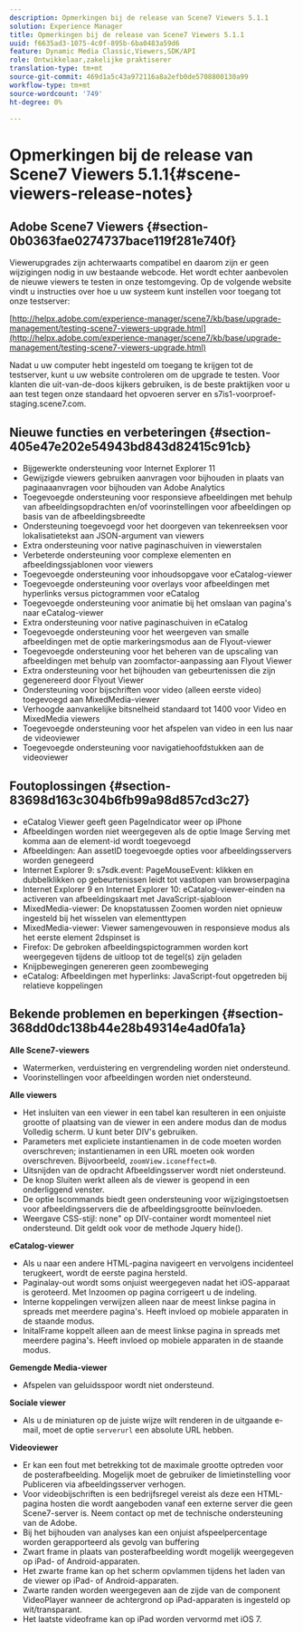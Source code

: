 ```yaml
---
description: Opmerkingen bij de release van Scene7 Viewers 5.1.1
solution: Experience Manager
title: Opmerkingen bij de release van Scene7 Viewers 5.1.1
uuid: f6635ad3-1075-4c0f-895b-6ba0483a59d6
feature: Dynamic Media Classic,Viewers,SDK/API
role: Ontwikkelaar,zakelijke praktiserer
translation-type: tm+mt
source-git-commit: 469d1a5c43a972116a8a2efb0de5708800130a99
workflow-type: tm+mt
source-wordcount: '749'
ht-degree: 0%

---
```



# Opmerkingen bij de release van Scene7 Viewers 5.1.1{#scene-viewers-release-notes}

## Adobe Scene7 Viewers {#section-0b0363fae0274737bace119f281e740f}

Viewerupgrades zijn achterwaarts compatibel en daarom zijn er geen wijzigingen nodig in uw bestaande webcode. Het wordt echter aanbevolen de nieuwe viewers te testen in onze testomgeving. Op de volgende website vindt u instructies over hoe u uw systeem kunt instellen voor toegang tot onze testserver:

[http://helpx.adobe.com/experience-manager/scene7/kb/base/upgrade-management/testing-scene7-viewers-upgrade.html](http://helpx.adobe.com/experience-manager/scene7/kb/base/upgrade-management/testing-scene7-viewers-upgrade.html)

Nadat u uw computer hebt ingesteld om toegang te krijgen tot de testserver, kunt u uw website controleren om de upgrade te testen. Voor klanten die uit-van-de-doos kijkers gebruiken, is de beste praktijken voor u aan test tegen onze standaard het opvoeren server en s7is1-voorproef-staging.scene7.com.

## Nieuwe functies en verbeteringen {#section-405e47e202e54943bd843d82415c91cb}

* Bijgewerkte ondersteuning voor Internet Explorer 11
* Gewijzigde viewers gebruiken aanvragen voor bijhouden in plaats van paginaaanvragen voor bijhouden van Adobe Analytics
* Toegevoegde ondersteuning voor responsieve afbeeldingen met behulp van afbeeldingsopdrachten en/of voorinstellingen voor afbeeldingen op basis van de afbeeldingsbreedte
* Ondersteuning toegevoegd voor het doorgeven van tekenreeksen voor lokalisatietekst aan JSON-argument van viewers
* Extra ondersteuning voor native paginaschuiven in viewerstalen
* Verbeterde ondersteuning voor complexe elementen en afbeeldingssjablonen voor viewers
* Toegevoegde ondersteuning voor inhoudsopgave voor eCatalog-viewer
* Toegevoegde ondersteuning voor overlays voor afbeeldingen met hyperlinks versus pictogrammen voor eCatalog
* Toegevoegde ondersteuning voor animatie bij het omslaan van pagina&#39;s naar eCatalog-viewer
* Extra ondersteuning voor native paginaschuiven in eCatalog
* Toegevoegde ondersteuning voor het weergeven van smalle afbeeldingen met de optie markeringsmodus aan de Flyout-viewer
* Toegevoegde ondersteuning voor het beheren van de upscaling van afbeeldingen met behulp van zoomfactor-aanpassing aan Flyout Viewer
* Extra ondersteuning voor het bijhouden van gebeurtenissen die zijn gegenereerd door Flyout Viewer
* Ondersteuning voor bijschriften voor video (alleen eerste video) toegevoegd aan MixedMedia-viewer
* Verhoogde aanvankelijke bitsnelheid standaard tot 1400 voor Video en MixedMedia viewers
* Toegevoegde ondersteuning voor het afspelen van video in een lus naar de videoviewer
* Toegevoegde ondersteuning voor navigatiehoofdstukken aan de videoviewer

## Foutoplossingen {#section-83698d163c304b6fb99a98d857cd3c27}

* eCatalog Viewer geeft geen PageIndicator weer op iPhone
* Afbeeldingen worden niet weergegeven als de optie Image Serving met komma aan de element-id wordt toegevoegd
* Afbeeldingen: Aan assetID toegevoegde opties voor afbeeldingsservers worden genegeerd
* Internet Explorer 9: s7sdk.event: PageMouseEvent: klikken en dubbelklikken op gebeurtenissen leidt tot vastlopen van browserpagina
* Internet Explorer 9 en Internet Explorer 10: eCatalog-viewer-einden na activeren van afbeeldingskaart met JavaScript-sjabloon
* MixedMedia-viewer: De knopstatussen Zoomen worden niet opnieuw ingesteld bij het wisselen van elementtypen
* MixedMedia-viewer: Viewer samengevouwen in responsieve modus als het eerste element 2dspinset is
* Firefox: De gebroken afbeeldingspictogrammen worden kort weergegeven tijdens de uitloop tot de tegel(s) zijn geladen
* Knijpbewegingen genereren geen zoombeweging
* eCatalog: Afbeeldingen met hyperlinks: JavaScript-fout opgetreden bij relatieve koppelingen

## Bekende problemen en beperkingen {#section-368dd0dc138b44e28b49314e4ad0fa1a}

**Alle Scene7-viewers**

* Watermerken, verduistering en vergrendeling worden niet ondersteund.
* Voorinstellingen voor afbeeldingen worden niet ondersteund.

**Alle viewers**

* Het insluiten van een viewer in een tabel kan resulteren in een onjuiste grootte of plaatsing van de viewer in een andere modus dan de modus Volledig scherm. U kunt beter DIV&#39;s gebruiken.
* Parameters met expliciete instantienamen in de code moeten worden overschreven; instantienamen in een URL moeten ook worden overschreven. Bijvoorbeeld, `zoomView.iconeffect=0`.
* Uitsnijden van de opdracht Afbeeldingsserver wordt niet ondersteund.
* De knop Sluiten werkt alleen als de viewer is geopend in een onderliggend venster.
* De optie Iscommands biedt geen ondersteuning voor wijzigingstoetsen voor afbeeldingsservers die de afbeeldingsgrootte beïnvloeden.
* Weergave CSS-stijl: none&quot; op DIV-container wordt momenteel niet ondersteund. Dit geldt ook voor de methode Jquery hide().

**eCatalog-viewer**

* Als u naar een andere HTML-pagina navigeert en vervolgens incidenteel terugkeert, wordt de eerste pagina hersteld.
* Paginalay-out wordt soms onjuist weergegeven nadat het iOS-apparaat is geroteerd. Met Inzoomen op pagina corrigeert u de indeling.
* Interne koppelingen verwijzen alleen naar de meest linkse pagina in spreads met meerdere pagina&#39;s. Heeft invloed op mobiele apparaten in de staande modus.
* InitalFrame koppelt alleen aan de meest linkse pagina in spreads met meerdere pagina&#39;s. Heeft invloed op mobiele apparaten in de staande modus.

**Gemengde Media-viewer**

* Afspelen van geluidsspoor wordt niet ondersteund.

**Sociale viewer**

* Als u de miniaturen op de juiste wijze wilt renderen in de uitgaande e-mail, moet de optie `serverurl` een absolute URL hebben.

**Videoviewer**

* Er kan een fout met betrekking tot de maximale grootte optreden voor de posterafbeelding. Mogelijk moet de gebruiker de limietinstelling voor Publiceren via afbeeldingsserver verhogen.
* Voor videobijschriften is een bedrijfsregel vereist als deze een HTML-pagina hosten die wordt aangeboden vanaf een externe server die geen Scene7-server is. Neem contact op met de technische ondersteuning van de Adobe.
* Bij het bijhouden van analyses kan een onjuist afspeelpercentage worden gerapporteerd als gevolg van buffering
* Zwart frame in plaats van posterafbeelding wordt mogelijk weergegeven op iPad- of Android-apparaten.
* Het zwarte frame kan op het scherm opvlammen tijdens het laden van de viewer op iPad- of Android-apparaten.
* Zwarte randen worden weergegeven aan de zijde van de component VideoPlayer wanneer de achtergrond op iPad-apparaten is ingesteld op wit/transparant.
* Het laatste videoframe kan op iPad worden vervormd met iOS 7.

